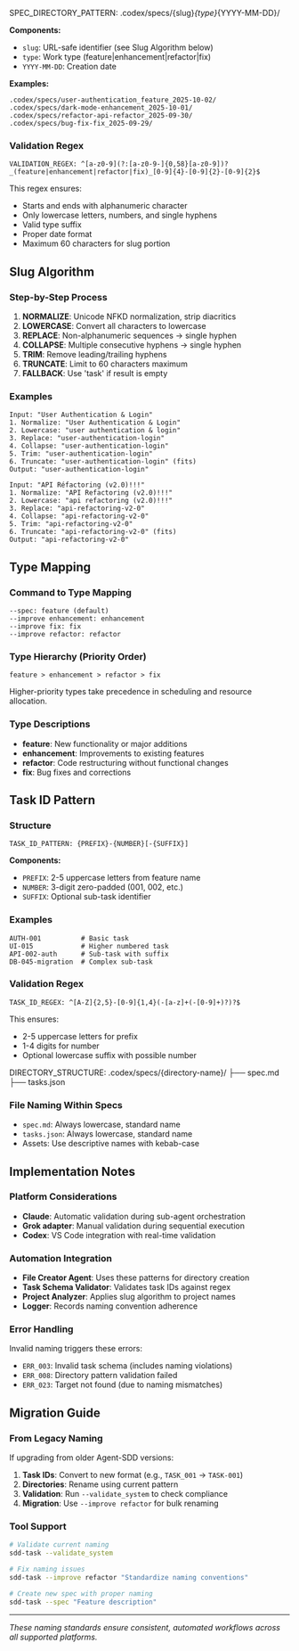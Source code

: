 SPEC_DIRECTORY_PATTERN: .codex/specs/{slug}_{type}_{YYYY-MM-DD}/

**Components:**
- `slug`: URL-safe identifier (see Slug Algorithm below)
- `type`: Work type (feature|enhancement|refactor|fix)
- `YYYY-MM-DD`: Creation date

**Examples:**
```
.codex/specs/user-authentication_feature_2025-10-02/
.codex/specs/dark-mode-enhancement_2025-10-01/
.codex/specs/refactor-api-refactor_2025-09-30/
.codex/specs/bug-fix-fix_2025-09-29/
```

### Validation Regex
```
VALIDATION_REGEX: ^[a-z0-9](?:[a-z0-9-]{0,58}[a-z0-9])?_(feature|enhancement|refactor|fix)_[0-9]{4}-[0-9]{2}-[0-9]{2}$
```

This regex ensures:
- Starts and ends with alphanumeric character
- Only lowercase letters, numbers, and single hyphens
- Valid type suffix
- Proper date format
- Maximum 60 characters for slug portion

## Slug Algorithm

### Step-by-Step Process
1. **NORMALIZE**: Unicode NFKD normalization, strip diacritics
2. **LOWERCASE**: Convert all characters to lowercase
3. **REPLACE**: Non-alphanumeric sequences → single hyphen
4. **COLLAPSE**: Multiple consecutive hyphens → single hyphen
5. **TRIM**: Remove leading/trailing hyphens
6. **TRUNCATE**: Limit to 60 characters maximum
7. **FALLBACK**: Use 'task' if result is empty

### Examples
```
Input: "User Authentication & Login"
1. Normalize: "User Authentication & Login"
2. Lowercase: "user authentication & login"
3. Replace: "user-authentication-login"
4. Collapse: "user-authentication-login"
5. Trim: "user-authentication-login"
6. Truncate: "user-authentication-login" (fits)
Output: "user-authentication-login"

Input: "API Réfactoring (v2.0)!!!"
1. Normalize: "API Refactoring (v2.0)!!!"
2. Lowercase: "api refactoring (v2.0)!!!"
3. Replace: "api-refactoring-v2-0"
4. Collapse: "api-refactoring-v2-0"
5. Trim: "api-refactoring-v2-0"
6. Truncate: "api-refactoring-v2-0" (fits)
Output: "api-refactoring-v2-0"
```

## Type Mapping

### Command to Type Mapping
```
--spec: feature (default)
--improve enhancement: enhancement
--improve fix: fix
--improve refactor: refactor
```

### Type Hierarchy (Priority Order)
```
feature > enhancement > refactor > fix
```
Higher-priority types take precedence in scheduling and resource allocation.

### Type Descriptions
- **feature**: New functionality or major additions
- **enhancement**: Improvements to existing features
- **refactor**: Code restructuring without functional changes
- **fix**: Bug fixes and corrections

## Task ID Pattern

### Structure
```
TASK_ID_PATTERN: {PREFIX}-{NUMBER}[-{SUFFIX}]
```

**Components:**
- `PREFIX`: 2-5 uppercase letters from feature name
- `NUMBER`: 3-digit zero-padded (001, 002, etc.)
- `SUFFIX`: Optional sub-task identifier

### Examples
```
AUTH-001          # Basic task
UI-015            # Higher numbered task
API-002-auth      # Sub-task with suffix
DB-045-migration  # Complex sub-task
```

### Validation Regex
```
TASK_ID_REGEX: ^[A-Z]{2,5}-[0-9]{1,4}(-[a-z]+(-[0-9]+)?)?$
```

This ensures:
- 2-5 uppercase letters for prefix
- 1-4 digits for number
- Optional lowercase suffix with possible number

DIRECTORY_STRUCTURE:
.codex/specs/{directory-name}/
├── spec.md
├── tasks.json

### File Naming Within Specs
- `spec.md`: Always lowercase, standard name
- `tasks.json`: Always lowercase, standard name
- Assets: Use descriptive names with kebab-case

## Implementation Notes

### Platform Considerations
- **Claude**: Automatic validation during sub-agent orchestration
- **Grok adapter**: Manual validation during sequential execution
- **Codex**: VS Code integration with real-time validation

### Automation Integration
- **File Creator Agent**: Uses these patterns for directory creation
- **Task Schema Validator**: Validates task IDs against regex
- **Project Analyzer**: Applies slug algorithm to project names
- **Logger**: Records naming convention adherence

### Error Handling
Invalid naming triggers these errors:
- `ERR_003`: Invalid task schema (includes naming violations)
- `ERR_008`: Directory pattern validation failed
- `ERR_023`: Target not found (due to naming mismatches)

## Migration Guide

### From Legacy Naming
If upgrading from older Agent-SDD versions:

1. **Task IDs**: Convert to new format (e.g., `TASK_001` → `TASK-001`)
2. **Directories**: Rename using current pattern
3. **Validation**: Run `--validate_system` to check compliance
4. **Migration**: Use `--improve refactor` for bulk renaming

### Tool Support
```bash
# Validate current naming
sdd-task --validate_system

# Fix naming issues
sdd-task --improve refactor "Standardize naming conventions"

# Create new spec with proper naming
sdd-task --spec "Feature description"
```

---

*These naming standards ensure consistent, automated workflows across all supported platforms.*
